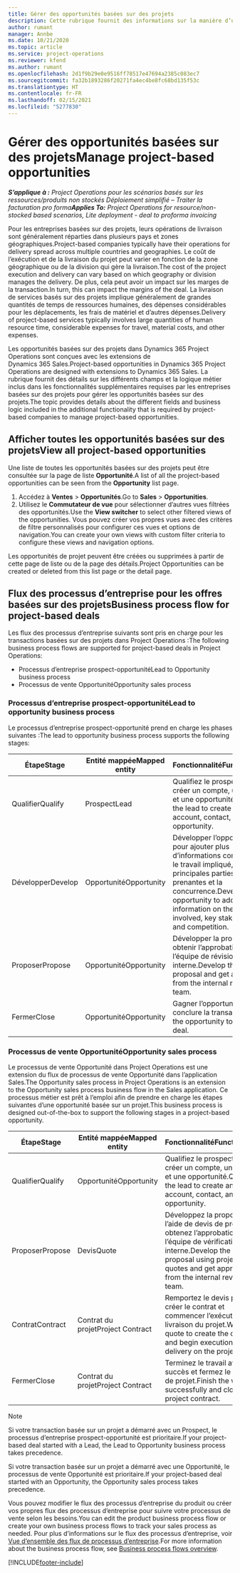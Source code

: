 ```yaml
---
title: Gérer des opportunités basées sur des projets
description: Cette rubrique fournit des informations sur la manière d’utiliser des opportunités liées à des projets.
author: rumant
manager: Annbe
ms.date: 10/21/2020
ms.topic: article
ms.service: project-operations
ms.reviewer: kfend
ms.author: rumant
ms.openlocfilehash: 2d1f9b29e0e9516ff78517e47694a2385c083ec7
ms.sourcegitcommit: fa32b1893286f20271fa4ec4be8fc68bd135f53c
ms.translationtype: HT
ms.contentlocale: fr-FR
ms.lasthandoff: 02/15/2021
ms.locfileid: "5277830"
---
```

# <a name="manage-project-based-opportunities"></a><span data-ttu-id="c070f-103">Gérer des opportunités basées sur des projets</span><span class="sxs-lookup"><span data-stu-id="c070f-103">Manage project-based opportunities</span></span>

<span data-ttu-id="c070f-104">_**S’applique à :** Project Operations pour les scénarios basés sur les ressources/produits non stockés Déploiement simplifié – Traiter la facturation pro forma_</span><span class="sxs-lookup"><span data-stu-id="c070f-104">_**Applies To:** Project Operations for resource/non-stocked based scenarios, Lite deployment - deal to proforma invoicing_</span></span>

<span data-ttu-id="c070f-105">Pour les entreprises basées sur des projets, leurs opérations de livraison sont généralement réparties dans plusieurs pays et zones géographiques.</span><span class="sxs-lookup"><span data-stu-id="c070f-105">Project-based companies typically have their operations for delivery spread across multiple countries and geographies.</span></span> <span data-ttu-id="c070f-106">Le coût de l’exécution et de la livraison du projet peut varier en fonction de la zone géographique ou de la division qui gère la livraison.</span><span class="sxs-lookup"><span data-stu-id="c070f-106">The cost of the project execution and delivery can vary  based on which geography or division manages the delivery.</span></span> <span data-ttu-id="c070f-107">De plus, cela peut avoir un impact sur les marges de la transaction.</span><span class="sxs-lookup"><span data-stu-id="c070f-107">In turn, this can impact the margins of the deal.</span></span> <span data-ttu-id="c070f-108">La livraison de services basés sur des projets implique généralement de grandes quantités de temps de ressources humaines, des dépenses considérables pour les déplacements, les frais de matériel et d’autres dépenses.</span><span class="sxs-lookup"><span data-stu-id="c070f-108">Delivery of project-based services typically involves large quantities of human resource time, considerable expenses for travel, material costs, and other expenses.</span></span>

<span data-ttu-id="c070f-109">Les opportunités basées sur des projets dans Dynamics 365 Project Operations sont conçues avec les extensions de Dynamics 365 Sales.</span><span class="sxs-lookup"><span data-stu-id="c070f-109">Project-based opportunities in Dynamics 365 Project Operations are designed with extensions to Dynamics 365 Sales.</span></span> <span data-ttu-id="c070f-110">La rubrique fournit des détails sur les différents champs et la logique métier inclus dans les fonctionnalités supplémentaires requises par les entreprises basées sur des projets pour gérer les opportunités basées sur des projets.</span><span class="sxs-lookup"><span data-stu-id="c070f-110">The topic provides details about the different fields and business logic included in the additional functionality that is required by project-based companies to manage project-based opportunities.</span></span>

## <a name="view-all-project-based-opportunities"></a><span data-ttu-id="c070f-111">Afficher toutes les opportunités basées sur des projets</span><span class="sxs-lookup"><span data-stu-id="c070f-111">View all project-based opportunities</span></span>

<span data-ttu-id="c070f-112">Une liste de toutes les opportunités basées sur des projets peut être consultée sur la page de liste **Opportunité**.</span><span class="sxs-lookup"><span data-stu-id="c070f-112">A list of all the project-based opportunities can be seen from the **Opportunity** list page.</span></span> 

1. <span data-ttu-id="c070f-113">Accédez à **Ventes** > **Opportunités**.</span><span class="sxs-lookup"><span data-stu-id="c070f-113">Go to **Sales** > **Opportunities**.</span></span>
2. <span data-ttu-id="c070f-114">Utilisez le **Commutateur de vue** pour sélectionner d’autres vues filtrées des opportunités.</span><span class="sxs-lookup"><span data-stu-id="c070f-114">Use the **View switcher** to select other filtered views of the opportunities.</span></span> <span data-ttu-id="c070f-115">Vous pouvez créer vos propres vues avec des critères de filtre personnalisés pour configurer ces vues et options de navigation.</span><span class="sxs-lookup"><span data-stu-id="c070f-115">You can create your own views with custom filter criteria to configure these views and navigation options.</span></span>

<span data-ttu-id="c070f-116">Les opportunités de projet peuvent être créées ou supprimées à partir de cette page de liste ou de la page des détails.</span><span class="sxs-lookup"><span data-stu-id="c070f-116">Project Opportunities can be created or deleted from this list page or the detail page.</span></span>

## <a name="business-process-flow-for-project-based-deals"></a><span data-ttu-id="c070f-117">Flux des processus d’entreprise pour les offres basées sur des projets</span><span class="sxs-lookup"><span data-stu-id="c070f-117">Business process flow for project-based deals</span></span>

<span data-ttu-id="c070f-118">Les flux des processus d’entreprise suivants sont pris en charge pour les transactions basées sur des projets dans Project Operations :</span><span class="sxs-lookup"><span data-stu-id="c070f-118">The following business process flows are supported for project-based deals in Project Operations:</span></span>

- <span data-ttu-id="c070f-119">Processus d’entreprise prospect-opportunité</span><span class="sxs-lookup"><span data-stu-id="c070f-119">Lead to Opportunity business process</span></span>
- <span data-ttu-id="c070f-120">Processus de vente Opportunité</span><span class="sxs-lookup"><span data-stu-id="c070f-120">Opportunity sales process</span></span>

### <a name="lead-to-opportunity-business-process"></a><span data-ttu-id="c070f-121">Processus d’entreprise prospect-opportunité</span><span class="sxs-lookup"><span data-stu-id="c070f-121">Lead to opportunity business process</span></span> 
<span data-ttu-id="c070f-122">Le processus d’entreprise prospect-opportunité prend en charge les phases suivantes :</span><span class="sxs-lookup"><span data-stu-id="c070f-122">The lead to opportunity business process supports the following stages:</span></span>

| <span data-ttu-id="c070f-123">Étape</span><span class="sxs-lookup"><span data-stu-id="c070f-123">Stage</span></span> | <span data-ttu-id="c070f-124">Entité mappée</span><span class="sxs-lookup"><span data-stu-id="c070f-124">Mapped entity</span></span> | <span data-ttu-id="c070f-125">Fonctionnalité</span><span class="sxs-lookup"><span data-stu-id="c070f-125">Functionality</span></span> |
| --- | --- | --- |
| <span data-ttu-id="c070f-126">Qualifier</span><span class="sxs-lookup"><span data-stu-id="c070f-126">Qualify</span></span> | <span data-ttu-id="c070f-127">Prospect</span><span class="sxs-lookup"><span data-stu-id="c070f-127">Lead</span></span> | <span data-ttu-id="c070f-128">Qualifiez le prospect pour créer un compte, un contact et une opportunité.</span><span class="sxs-lookup"><span data-stu-id="c070f-128">Qualify the lead to create an account, contact, and an opportunity.</span></span> |
| <span data-ttu-id="c070f-129">Développer</span><span class="sxs-lookup"><span data-stu-id="c070f-129">Develop</span></span> | <span data-ttu-id="c070f-130">Opportunité</span><span class="sxs-lookup"><span data-stu-id="c070f-130">Opportunity</span></span> | <span data-ttu-id="c070f-131">Développer l’opportunité pour ajouter plus d’informations concernant le travail impliqué, les principales parties prenantes et la concurrence.</span><span class="sxs-lookup"><span data-stu-id="c070f-131">Develop the opportunity to add more information on the work involved, key stakeholders, and competition.</span></span> |
| <span data-ttu-id="c070f-132">Proposer</span><span class="sxs-lookup"><span data-stu-id="c070f-132">Propose</span></span> | <span data-ttu-id="c070f-133">Opportunité</span><span class="sxs-lookup"><span data-stu-id="c070f-133">Opportunity</span></span> | <span data-ttu-id="c070f-134">Développer la proposition et obtenir l’approbation de l’équipe de révision interne.</span><span class="sxs-lookup"><span data-stu-id="c070f-134">Develop the proposal and get approval from the internal review team.</span></span> |
| <span data-ttu-id="c070f-135">Fermer</span><span class="sxs-lookup"><span data-stu-id="c070f-135">Close</span></span> | <span data-ttu-id="c070f-136">Opportunité</span><span class="sxs-lookup"><span data-stu-id="c070f-136">Opportunity</span></span> | <span data-ttu-id="c070f-137">Gagner l’opportunité pour conclure la transaction.</span><span class="sxs-lookup"><span data-stu-id="c070f-137">Win the opportunity to close the deal.</span></span> |

### <a name="opportunity-sales-process"></a><span data-ttu-id="c070f-138">Processus de vente Opportunité</span><span class="sxs-lookup"><span data-stu-id="c070f-138">Opportunity sales process</span></span>
<span data-ttu-id="c070f-139">Le processus de vente Opportunité dans Project Operations est une extension du flux de processus de vente Opportunité dans l’application Sales.</span><span class="sxs-lookup"><span data-stu-id="c070f-139">The Opportunity sales process in Project Operations is an extension to the Opportunity sales process business flow in the Sales application.</span></span> <span data-ttu-id="c070f-140">Ce processus métier est prêt à l’emploi afin de prendre en charge les étapes suivantes d’une opportunité basée sur un projet.</span><span class="sxs-lookup"><span data-stu-id="c070f-140">This business process is designed out-of-the-box to support the following stages in a project-based opportunity.</span></span>

| <span data-ttu-id="c070f-141">Étape</span><span class="sxs-lookup"><span data-stu-id="c070f-141">Stage</span></span> | <span data-ttu-id="c070f-142">Entité mappée</span><span class="sxs-lookup"><span data-stu-id="c070f-142">Mapped entity</span></span> | <span data-ttu-id="c070f-143">Fonctionnalité</span><span class="sxs-lookup"><span data-stu-id="c070f-143">Functionality</span></span> |
| --- | --- | --- |
| <span data-ttu-id="c070f-144">Qualifier</span><span class="sxs-lookup"><span data-stu-id="c070f-144">Qualify</span></span> | <span data-ttu-id="c070f-145">Opportunité</span><span class="sxs-lookup"><span data-stu-id="c070f-145">Opportunity</span></span> | <span data-ttu-id="c070f-146">Qualifiez le prospect pour créer un compte, un contact et une opportunité.</span><span class="sxs-lookup"><span data-stu-id="c070f-146">Qualify the lead to create an account, contact, and an opportunity.</span></span> |
| <span data-ttu-id="c070f-147">Proposer</span><span class="sxs-lookup"><span data-stu-id="c070f-147">Propose</span></span> | <span data-ttu-id="c070f-148">Devis</span><span class="sxs-lookup"><span data-stu-id="c070f-148">Quote</span></span> | <span data-ttu-id="c070f-149">Développez la proposition à l’aide de devis de projet et obtenez l’approbation de l’équipe de vérification interne.</span><span class="sxs-lookup"><span data-stu-id="c070f-149">Develop the proposal using project quotes and get approval from the internal review team.</span></span> |
| <span data-ttu-id="c070f-150">Contrat</span><span class="sxs-lookup"><span data-stu-id="c070f-150">Contract</span></span> | <span data-ttu-id="c070f-151">Contrat du projet</span><span class="sxs-lookup"><span data-stu-id="c070f-151">Project Contract</span></span> | <span data-ttu-id="c070f-152">Remportez le devis pour créer le contrat et commencer l’exécution et la livraison du projet.</span><span class="sxs-lookup"><span data-stu-id="c070f-152">Win the quote to create the contract and begin execution and delivery on the project.</span></span> |
| <span data-ttu-id="c070f-153">Fermer</span><span class="sxs-lookup"><span data-stu-id="c070f-153">Close</span></span> | <span data-ttu-id="c070f-154">Contrat du projet</span><span class="sxs-lookup"><span data-stu-id="c070f-154">Project Contract</span></span> | <span data-ttu-id="c070f-155">Terminez le travail avec succès et fermez le contrat de projet.</span><span class="sxs-lookup"><span data-stu-id="c070f-155">Finish the work successfully and close the project contract.</span></span> |

> [!NOTE]
> <span data-ttu-id="c070f-156">Si votre transaction basée sur un projet a démarré avec un Prospect, le processus d’entreprise prospect-opportunité est prioritaire.</span><span class="sxs-lookup"><span data-stu-id="c070f-156">If your project-based deal started with a Lead, the Lead to Opportunity business process takes precedence.</span></span>
>
> <span data-ttu-id="c070f-157">Si votre transaction basée sur un projet a démarré avec une Opportunité, le processus de vente Opportunité est prioritaire.</span><span class="sxs-lookup"><span data-stu-id="c070f-157">If your project-based deal started with an Opportunity, the Opportunity sales process takes precedence.</span></span>

<span data-ttu-id="c070f-158">Vous pouvez modifier le flux des processus d’entreprise du produit ou créer vos propres flux des processus d’entreprise pour suivre votre processus de vente selon les besoins.</span><span class="sxs-lookup"><span data-stu-id="c070f-158">You can edit the product business process flow or create your own business process flows to track your sales process as needed.</span></span> <span data-ttu-id="c070f-159">Pour plus d’informations sur le flux des processus d’entreprise, voir [Vue d’ensemble des flux de processus d’entreprise](https://docs.microsoft.com/dynamics365/customerengagement/on-premises/customize/business-process-flows-overview).</span><span class="sxs-lookup"><span data-stu-id="c070f-159">For more information about the business process flow, see [Business process flows overview](https://docs.microsoft.com/dynamics365/customerengagement/on-premises/customize/business-process-flows-overview).</span></span>


[!INCLUDE[footer-include](../includes/footer-banner.md)]